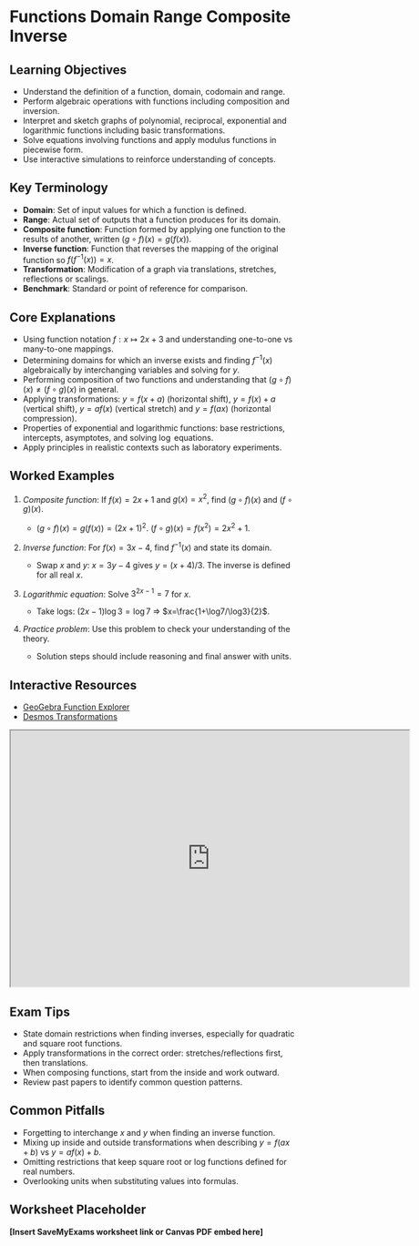 # Functions Domain Range Composite Inverse

## Learning Objectives
- Understand the definition of a function, domain, codomain and range.
- Perform algebraic operations with functions including composition and inversion.
- Interpret and sketch graphs of polynomial, reciprocal, exponential and logarithmic functions including basic transformations.
- Solve equations involving functions and apply modulus functions in piecewise form.
- Use interactive simulations to reinforce understanding of concepts.

## Key Terminology
- **Domain**: Set of input values for which a function is defined.
- **Range**: Actual set of outputs that a function produces for its domain.
- **Composite function**: Function formed by applying one function to the results of another, written $(g\circ f)(x)=g(f(x))$.
- **Inverse function**: Function that reverses the mapping of the original function so $f(f^{-1}(x))=x$.
- **Transformation**: Modification of a graph via translations, stretches, reflections or scalings.
- **Benchmark**: Standard or point of reference for comparison.

## Core Explanations
- Using function notation $f:x\mapsto 2x+3$ and understanding one-to-one vs many-to-one mappings.
- Determining domains for which an inverse exists and finding $f^{-1}(x)$ algebraically by interchanging variables and solving for $y$.
- Performing composition of two functions and understanding that $(g\circ f)(x) \ne (f\circ g)(x)$ in general.
- Applying transformations: $y=f(x+a)$ (horizontal shift), $y=f(x)+a$ (vertical shift), $y=af(x)$ (vertical stretch) and $y=f(ax)$ (horizontal compression).
- Properties of exponential and logarithmic functions: base restrictions, intercepts, asymptotes, and solving $\log$ equations.
- Apply principles in realistic contexts such as laboratory experiments.

## Worked Examples
1. *Composite function*: If $f(x)=2x+1$ and $g(x)=x^2$, find $(g\circ f)(x)$ and $(f\circ g)(x)$.
   - $(g\circ f)(x)=g(f(x))=(2x+1)^2$. $(f\circ g)(x)=f(x^2)=2x^2+1$.
2. *Inverse function*: For $f(x)=3x-4$, find $f^{-1}(x)$ and state its domain.
   - Swap $x$ and $y$: $x=3y-4$ gives $y=(x+4)/3$. The inverse is defined for all real $x$.
3. *Logarithmic equation*: Solve $3^{2x-1}=7$ for $x$.
   - Take logs: $(2x-1)\log 3=\log7$ ⇒ $x=\frac{1+\log7/\log3}{2}$.

4. *Practice problem*: Use this problem to check your understanding of the theory.
   - Solution steps should include reasoning and final answer with units.
## Interactive Resources
- [GeoGebra Function Explorer](https://www.geogebra.org/m/ZChTdnfZ)
- [Desmos Transformations](https://www.desmos.com/calculator/eccqpuqu2i)
<iframe src="https://www.desmos.com/calculator/tbsmd1hsqx?embed" width="700" height="450" title="Interactive simulation" loading="lazy"></iframe>

## Exam Tips
- State domain restrictions when finding inverses, especially for quadratic and square root functions.
- Apply transformations in the correct order: stretches/reflections first, then translations.
- When composing functions, start from the inside and work outward.
- Review past papers to identify common question patterns.

## Common Pitfalls
- Forgetting to interchange $x$ and $y$ when finding an inverse function.
- Mixing up inside and outside transformations when describing $y=f(ax+b)$ vs $y=af(x)+b$.
- Omitting restrictions that keep square root or log functions defined for real numbers.
- Overlooking units when substituting values into formulas.

## Worksheet Placeholder
**[Insert SaveMyExams worksheet link or Canvas PDF embed here]**
